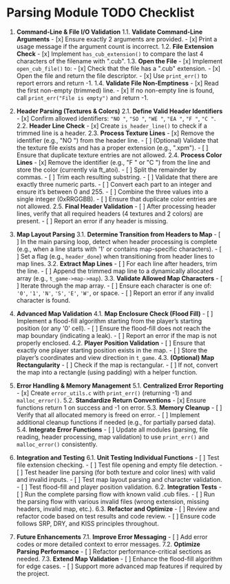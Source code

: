 # Parsing Module TODO Checklist

1. **Command-Line & File I/O Validation**
   1.1. **Validate Command-Line Arguments**
       - [x] Ensure exactly 2 arguments are provided.
       - [x] Print a usage message if the argument count is incorrect.
   1.2. **File Extension Check**
       - [x] Implement `has_cub_extension()` to compare the last 4 characters of the filename with ".cub".
   1.3. **Open the File**
       - [x] Implement `open_cub_file()` to:
           - [x] Check that the file has a ".cub" extension.
           - [x] Open the file and return the file descriptor.
           - [x] Use `print_err()` to report errors and return -1.
   1.4. **Validate File Non-Emptiness**
       - [x] Read the first non-empty (trimmed) line.
       - [x] If no non-empty line is found, call `print_err("File is empty")` and return -1.

2. **Header Parsing (Textures & Colors)**
   2.1. **Define Valid Header Identifiers**
       - [x] Confirm allowed identifiers: `"NO "`, `"SO "`, `"WE "`, `"EA "`, `"F "`, `"C "`.
   2.2. **Header Line Check**
       - [x] Create `is_header_line()` to check if a trimmed line is a header.
   2.3. **Process Texture Lines**
       - [x] Remove the identifier (e.g., "NO ") from the header line.
       - [ ] (Optional) Validate that the texture file exists and has a proper extension (e.g., ".xpm").
       - [ ] Ensure that duplicate texture entries are not allowed.
   2.4. **Process Color Lines**
       - [x] Remove the identifier (e.g., "F " or "C ") from the line and store the color (currently via ft_atoi).
       - [ ] Split the remainder by commas.
       - [ ] Trim each resulting substring.
       - [ ] Validate that there are exactly three numeric parts.
       - [ ] Convert each part to an integer and ensure it’s between 0 and 255.
       - [ ] Combine the three values into a single integer (0xRRGGBB).
       - [ ] Ensure that duplicate color entries are not allowed.
   2.5. **Final Header Validation**
       - [ ] After processing header lines, verify that all required headers (4 textures and 2 colors) are present.
       - [ ] Report an error if any header is missing.

3. **Map Layout Parsing**
   3.1. **Determine Transition from Headers to Map**
       - [ ] In the main parsing loop, detect when header processing is complete (e.g., when a line starts with '1' or contains map-specific characters).
       - [ ] Set a flag (e.g., `header_done`) when transitioning from header lines to map lines.
   3.2. **Extract Map Lines**
       - [ ] For each line after headers, trim the line.
       - [ ] Append the trimmed map line to a dynamically allocated array (e.g., `t_game->map->map`).
   3.3. **Validate Allowed Map Characters**
       - [ ] Iterate through the map array.
       - [ ] Ensure each character is one of: `'0'`, `'1'`, `'N'`, `'S'`, `'E'`, `'W'`, or space.
       - [ ] Report an error if any invalid character is found.

4. **Advanced Map Validation**
   4.1. **Map Enclosure Check (Flood Fill)**
       - [ ] Implement a flood-fill algorithm starting from the player’s starting position (or any '0' cell).
       - [ ] Ensure the flood-fill does not reach the map boundary (indicating a leak).
       - [ ] Report an error if the map is not properly enclosed.
   4.2. **Player Position Validation**
       - [ ] Ensure that exactly one player starting position exists in the map.
       - [ ] Store the player’s coordinates and view direction in `t_game`.
   4.3. **(Optional) Map Rectangularity**
       - [ ] Check if the map is rectangular.
       - [ ] If not, convert the map into a rectangle (using padding) with a helper function.

5. **Error Handling & Memory Management**
   5.1. **Centralized Error Reporting**
       - [x] Create `error_utils.c` with `print_err()` (returning -1) and `malloc_error()`.
   5.2. **Standardize Return Conventions**
       - [x] Ensure functions return 1 on success and -1 on error.
   5.3. **Memory Cleanup**
       - [ ] Verify that all allocated memory is freed on error.
       - [ ] Implement additional cleanup functions if needed (e.g., for partially parsed data).
   5.4. **Integrate Error Functions**
       - [ ] Update all modules (parsing, file reading, header processing, map validation) to use `print_err()` and `malloc_error()` consistently.

6. **Integration and Testing**
   6.1. **Unit Testing Individual Functions**
       - [ ] Test file extension checking.
       - [ ] Test file opening and empty file detection.
       - [ ] Test header line parsing (for both texture and color lines) with valid and invalid inputs.
       - [ ] Test map layout parsing and character validation.
       - [ ] Test flood-fill and player position validation.
   6.2. **Integration Tests**
       - [ ] Run the complete parsing flow with known valid .cub files.
       - [ ] Run the parsing flow with various invalid files (wrong extension, missing headers, invalid map, etc.).
   6.3. **Refactor and Optimize**
       - [ ] Review and refactor code based on test results and code review.
       - [ ] Ensure code follows SRP, DRY, and KISS principles throughout.

7. **Future Enhancements**
   7.1. **Improve Error Messaging**
       - [ ] Add error codes or more detailed context to error messages.
   7.2. **Optimize Parsing Performance**
       - [ ] Refactor performance-critical sections as needed.
   7.3. **Extend Map Validation**
       - [ ] Enhance the flood-fill algorithm for edge cases.
       - [ ] Support more advanced map features if required by the project.

